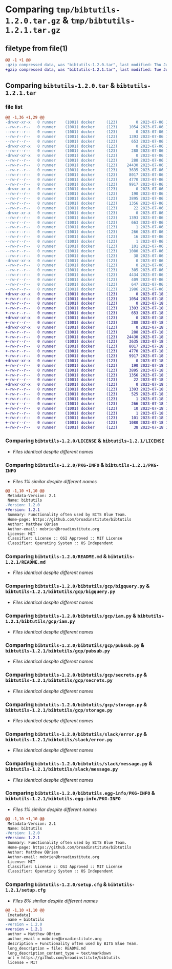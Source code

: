 # Comparing `tmp/bibtutils-1.2.0.tar.gz` & `tmp/bibtutils-1.2.1.tar.gz`

## filetype from file(1)

```diff
@@ -1 +1 @@
-gzip compressed data, was "bibtutils-1.2.0.tar", last modified: Thu Jul  6 18:21:08 2023, max compression
+gzip compressed data, was "bibtutils-1.2.1.tar", last modified: Tue Jul 18 15:49:59 2023, max compression
```

## Comparing `bibtutils-1.2.0.tar` & `bibtutils-1.2.1.tar`

### file list

```diff
@@ -1,36 +1,29 @@
-drwxr-xr-x   0 runner    (1001) docker     (123)        0 2023-07-06 18:21:08.774853 bibtutils-1.2.0/
--rw-r--r--   0 runner    (1001) docker     (123)     1054 2023-07-06 18:20:59.000000 bibtutils-1.2.0/LICENSE
--rw-r--r--   0 runner    (1001) docker     (123)        0 2023-07-06 18:20:59.000000 bibtutils-1.2.0/MANIFEST.in
--rw-r--r--   0 runner    (1001) docker     (123)     1393 2023-07-06 18:21:08.774853 bibtutils-1.2.0/PKG-INFO
--rw-r--r--   0 runner    (1001) docker     (123)      653 2023-07-06 18:20:59.000000 bibtutils-1.2.0/README.md
-drwxr-xr-x   0 runner    (1001) docker     (123)        0 2023-07-06 18:21:08.766852 bibtutils-1.2.0/bibtutils/
--rw-r--r--   0 runner    (1001) docker     (123)      288 2023-07-06 18:20:59.000000 bibtutils-1.2.0/bibtutils/__init__.py
-drwxr-xr-x   0 runner    (1001) docker     (123)        0 2023-07-06 18:21:08.770853 bibtutils-1.2.0/bibtutils/gcp/
--rw-r--r--   0 runner    (1001) docker     (123)      288 2023-07-06 18:20:59.000000 bibtutils-1.2.0/bibtutils/gcp/__init__.py
--rw-r--r--   0 runner    (1001) docker     (123)    24430 2023-07-06 18:20:59.000000 bibtutils-1.2.0/bibtutils/gcp/bigquery.py
--rw-r--r--   0 runner    (1001) docker     (123)     3635 2023-07-06 18:20:59.000000 bibtutils-1.2.0/bibtutils/gcp/iam.py
--rw-r--r--   0 runner    (1001) docker     (123)     8017 2023-07-06 18:20:59.000000 bibtutils-1.2.0/bibtutils/gcp/pubsub.py
--rw-r--r--   0 runner    (1001) docker     (123)     4770 2023-07-06 18:20:59.000000 bibtutils-1.2.0/bibtutils/gcp/secrets.py
--rw-r--r--   0 runner    (1001) docker     (123)     9917 2023-07-06 18:20:59.000000 bibtutils-1.2.0/bibtutils/gcp/storage.py
-drwxr-xr-x   0 runner    (1001) docker     (123)        0 2023-07-06 18:21:08.770853 bibtutils-1.2.0/bibtutils/slack/
--rw-r--r--   0 runner    (1001) docker     (123)      190 2023-07-06 18:20:59.000000 bibtutils-1.2.0/bibtutils/slack/__init__.py
--rw-r--r--   0 runner    (1001) docker     (123)     3895 2023-07-06 18:20:59.000000 bibtutils-1.2.0/bibtutils/slack/error.py
--rw-r--r--   0 runner    (1001) docker     (123)     1356 2023-07-06 18:20:59.000000 bibtutils-1.2.0/bibtutils/slack/message.py
--rw-r--r--   0 runner    (1001) docker     (123)       22 2023-07-06 18:20:59.000000 bibtutils-1.2.0/bibtutils/version.py
-drwxr-xr-x   0 runner    (1001) docker     (123)        0 2023-07-06 18:21:08.766852 bibtutils-1.2.0/bibtutils.egg-info/
--rw-r--r--   0 runner    (1001) docker     (123)     1393 2023-07-06 18:21:08.000000 bibtutils-1.2.0/bibtutils.egg-info/PKG-INFO
--rw-r--r--   0 runner    (1001) docker     (123)      663 2023-07-06 18:21:08.000000 bibtutils-1.2.0/bibtutils.egg-info/SOURCES.txt
--rw-r--r--   0 runner    (1001) docker     (123)        1 2023-07-06 18:21:08.000000 bibtutils-1.2.0/bibtutils.egg-info/dependency_links.txt
--rw-r--r--   0 runner    (1001) docker     (123)      266 2023-07-06 18:21:08.000000 bibtutils-1.2.0/bibtutils.egg-info/requires.txt
--rw-r--r--   0 runner    (1001) docker     (123)       16 2023-07-06 18:21:08.000000 bibtutils-1.2.0/bibtutils.egg-info/top_level.txt
--rw-r--r--   0 runner    (1001) docker     (123)        1 2023-07-06 18:21:08.000000 bibtutils-1.2.0/bibtutils.egg-info/zip-safe
--rw-r--r--   0 runner    (1001) docker     (123)      101 2023-07-06 18:20:59.000000 bibtutils-1.2.0/pyproject.toml
--rw-r--r--   0 runner    (1001) docker     (123)     1080 2023-07-06 18:21:08.774853 bibtutils-1.2.0/setup.cfg
--rw-r--r--   0 runner    (1001) docker     (123)       38 2023-07-06 18:20:59.000000 bibtutils-1.2.0/setup.py
-drwxr-xr-x   0 runner    (1001) docker     (123)        0 2023-07-06 18:21:08.770853 bibtutils-1.2.0/tests/
--rw-r--r--   0 runner    (1001) docker     (123)        0 2023-07-06 18:20:59.000000 bibtutils-1.2.0/tests/__init__.py
--rw-r--r--   0 runner    (1001) docker     (123)      305 2023-07-06 18:20:59.000000 bibtutils-1.2.0/tests/config.py
--rw-r--r--   0 runner    (1001) docker     (123)     4434 2023-07-06 18:20:59.000000 bibtutils-1.2.0/tests/test_gcp_bigquery.py
--rw-r--r--   0 runner    (1001) docker     (123)      409 2023-07-06 18:20:59.000000 bibtutils-1.2.0/tests/test_gcp_pubsub.py
--rw-r--r--   0 runner    (1001) docker     (123)      647 2023-07-06 18:20:59.000000 bibtutils-1.2.0/tests/test_gcp_secrets.py
--rw-r--r--   0 runner    (1001) docker     (123)     1986 2023-07-06 18:20:59.000000 bibtutils-1.2.0/tests/test_gcp_storage.py
+drwxr-xr-x   0 runner    (1001) docker     (123)        0 2023-07-18 15:49:59.728368 bibtutils-1.2.1/
+-rw-r--r--   0 runner    (1001) docker     (123)     1054 2023-07-18 15:49:50.000000 bibtutils-1.2.1/LICENSE
+-rw-r--r--   0 runner    (1001) docker     (123)        0 2023-07-18 15:49:50.000000 bibtutils-1.2.1/MANIFEST.in
+-rw-r--r--   0 runner    (1001) docker     (123)     1393 2023-07-18 15:49:59.728368 bibtutils-1.2.1/PKG-INFO
+-rw-r--r--   0 runner    (1001) docker     (123)      653 2023-07-18 15:49:50.000000 bibtutils-1.2.1/README.md
+drwxr-xr-x   0 runner    (1001) docker     (123)        0 2023-07-18 15:49:59.724367 bibtutils-1.2.1/bibtutils/
+-rw-r--r--   0 runner    (1001) docker     (123)      288 2023-07-18 15:49:50.000000 bibtutils-1.2.1/bibtutils/__init__.py
+drwxr-xr-x   0 runner    (1001) docker     (123)        0 2023-07-18 15:49:59.724367 bibtutils-1.2.1/bibtutils/gcp/
+-rw-r--r--   0 runner    (1001) docker     (123)      288 2023-07-18 15:49:50.000000 bibtutils-1.2.1/bibtutils/gcp/__init__.py
+-rw-r--r--   0 runner    (1001) docker     (123)    24430 2023-07-18 15:49:50.000000 bibtutils-1.2.1/bibtutils/gcp/bigquery.py
+-rw-r--r--   0 runner    (1001) docker     (123)     3635 2023-07-18 15:49:50.000000 bibtutils-1.2.1/bibtutils/gcp/iam.py
+-rw-r--r--   0 runner    (1001) docker     (123)     8017 2023-07-18 15:49:50.000000 bibtutils-1.2.1/bibtutils/gcp/pubsub.py
+-rw-r--r--   0 runner    (1001) docker     (123)     4770 2023-07-18 15:49:50.000000 bibtutils-1.2.1/bibtutils/gcp/secrets.py
+-rw-r--r--   0 runner    (1001) docker     (123)     9917 2023-07-18 15:49:50.000000 bibtutils-1.2.1/bibtutils/gcp/storage.py
+drwxr-xr-x   0 runner    (1001) docker     (123)        0 2023-07-18 15:49:59.724367 bibtutils-1.2.1/bibtutils/slack/
+-rw-r--r--   0 runner    (1001) docker     (123)      190 2023-07-18 15:49:50.000000 bibtutils-1.2.1/bibtutils/slack/__init__.py
+-rw-r--r--   0 runner    (1001) docker     (123)     3895 2023-07-18 15:49:50.000000 bibtutils-1.2.1/bibtutils/slack/error.py
+-rw-r--r--   0 runner    (1001) docker     (123)     1356 2023-07-18 15:49:50.000000 bibtutils-1.2.1/bibtutils/slack/message.py
+-rw-r--r--   0 runner    (1001) docker     (123)       22 2023-07-18 15:49:50.000000 bibtutils-1.2.1/bibtutils/version.py
+drwxr-xr-x   0 runner    (1001) docker     (123)        0 2023-07-18 15:49:59.724367 bibtutils-1.2.1/bibtutils.egg-info/
+-rw-r--r--   0 runner    (1001) docker     (123)     1393 2023-07-18 15:49:59.000000 bibtutils-1.2.1/bibtutils.egg-info/PKG-INFO
+-rw-r--r--   0 runner    (1001) docker     (123)      525 2023-07-18 15:49:59.000000 bibtutils-1.2.1/bibtutils.egg-info/SOURCES.txt
+-rw-r--r--   0 runner    (1001) docker     (123)        1 2023-07-18 15:49:59.000000 bibtutils-1.2.1/bibtutils.egg-info/dependency_links.txt
+-rw-r--r--   0 runner    (1001) docker     (123)      266 2023-07-18 15:49:59.000000 bibtutils-1.2.1/bibtutils.egg-info/requires.txt
+-rw-r--r--   0 runner    (1001) docker     (123)       10 2023-07-18 15:49:59.000000 bibtutils-1.2.1/bibtutils.egg-info/top_level.txt
+-rw-r--r--   0 runner    (1001) docker     (123)        1 2023-07-18 15:49:59.000000 bibtutils-1.2.1/bibtutils.egg-info/zip-safe
+-rw-r--r--   0 runner    (1001) docker     (123)      101 2023-07-18 15:49:50.000000 bibtutils-1.2.1/pyproject.toml
+-rw-r--r--   0 runner    (1001) docker     (123)     1080 2023-07-18 15:49:59.728368 bibtutils-1.2.1/setup.cfg
+-rw-r--r--   0 runner    (1001) docker     (123)       38 2023-07-18 15:49:50.000000 bibtutils-1.2.1/setup.py
```

### Comparing `bibtutils-1.2.0/LICENSE` & `bibtutils-1.2.1/LICENSE`

 * *Files identical despite different names*

### Comparing `bibtutils-1.2.0/PKG-INFO` & `bibtutils-1.2.1/PKG-INFO`

 * *Files 1% similar despite different names*

```diff
@@ -1,10 +1,10 @@
 Metadata-Version: 2.1
 Name: bibtutils
-Version: 1.2.0
+Version: 1.2.1
 Summary: Functionality often used by BITS Blue Team.
 Home-page: https://github.com/broadinstitute/bibtutils
 Author: Matthew OBrien
 Author-email: mobrien@broadinstitute.org
 License: MIT
 Classifier: License :: OSI Approved :: MIT License
 Classifier: Operating System :: OS Independent
```

### Comparing `bibtutils-1.2.0/README.md` & `bibtutils-1.2.1/README.md`

 * *Files identical despite different names*

### Comparing `bibtutils-1.2.0/bibtutils/gcp/bigquery.py` & `bibtutils-1.2.1/bibtutils/gcp/bigquery.py`

 * *Files identical despite different names*

### Comparing `bibtutils-1.2.0/bibtutils/gcp/iam.py` & `bibtutils-1.2.1/bibtutils/gcp/iam.py`

 * *Files identical despite different names*

### Comparing `bibtutils-1.2.0/bibtutils/gcp/pubsub.py` & `bibtutils-1.2.1/bibtutils/gcp/pubsub.py`

 * *Files identical despite different names*

### Comparing `bibtutils-1.2.0/bibtutils/gcp/secrets.py` & `bibtutils-1.2.1/bibtutils/gcp/secrets.py`

 * *Files identical despite different names*

### Comparing `bibtutils-1.2.0/bibtutils/gcp/storage.py` & `bibtutils-1.2.1/bibtutils/gcp/storage.py`

 * *Files identical despite different names*

### Comparing `bibtutils-1.2.0/bibtutils/slack/error.py` & `bibtutils-1.2.1/bibtutils/slack/error.py`

 * *Files identical despite different names*

### Comparing `bibtutils-1.2.0/bibtutils/slack/message.py` & `bibtutils-1.2.1/bibtutils/slack/message.py`

 * *Files identical despite different names*

### Comparing `bibtutils-1.2.0/bibtutils.egg-info/PKG-INFO` & `bibtutils-1.2.1/bibtutils.egg-info/PKG-INFO`

 * *Files 1% similar despite different names*

```diff
@@ -1,10 +1,10 @@
 Metadata-Version: 2.1
 Name: bibtutils
-Version: 1.2.0
+Version: 1.2.1
 Summary: Functionality often used by BITS Blue Team.
 Home-page: https://github.com/broadinstitute/bibtutils
 Author: Matthew OBrien
 Author-email: mobrien@broadinstitute.org
 License: MIT
 Classifier: License :: OSI Approved :: MIT License
 Classifier: Operating System :: OS Independent
```

### Comparing `bibtutils-1.2.0/setup.cfg` & `bibtutils-1.2.1/setup.cfg`

 * *Files 8% similar despite different names*

```diff
@@ -1,10 +1,10 @@
 [metadata]
 name = bibtutils
-version = 1.2.0
+version = 1.2.1
 author = Matthew OBrien
 author_email = mobrien@broadinstitute.org
 description = Functionality often used by BITS Blue Team.
 long_description = file: README.md
 long_description_content_type = text/markdown
 url = https://github.com/broadinstitute/bibtutils
 license = MIT
```

